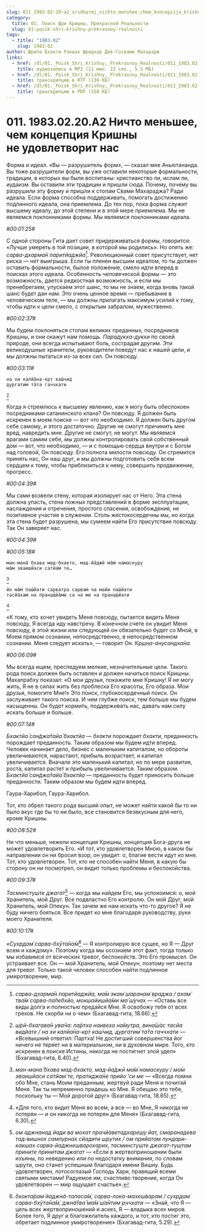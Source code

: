 ```yaml
---
slug: 011_1983-02-20-a2_sridharmj_nichto_menshee_chem_koncepcija_krishny_ne_udovletvorit_nas
category:
  title: 01. Поиск Шри Кришны, Прекрасной Реальности
  slug: 01-poisk-shri-krishny-prekrasnoy-realnosti
tags:
  - title: "1983.02"
    slug: 1983-02
author: Шрила Бхакти Ракшак Шридхар Дев-Госвами Махарадж
links:
  - href: /dl/01._Poisk_Shri_Krishny,_Prekrasnoy_Realnosti/011_1983.02.20.A2_SridharMj_Nichto_menshee_chem_koncepcija_Krishny_ne_udovletvorit_nas.mp3
    title: аудиозапись в MP3 (11 мин. 22 сек., 5.5 МБ)
  - href: /dl/01._Poisk_Shri_Krishny,_Prekrasnoy_Realnosti/011_1983.02.20.A2_SridharMj_Nichto_menshee_chem_koncepcija_Krishny_ne_udovletvorit_nas.rtf
    title: транскрипцию в RTF (139 КБ)
  - href: /dl/01._Poisk_Shri_Krishny,_Prekrasnoy_Realnosti/011_1983.02.20.A2_SridharMj_Nichto_menshee_chem_koncepcija_Krishny_ne_udovletvorit_nas.pdf
    title: транскрипцию в PDF (158 КБ)
---
```


# 011. 1983.02.20.A2 Ничто меньшее, чем концепция Кришны не удовлетворит нас

Форма и идеал. «Вы — разрушитель форм», — сказал мне Ачьютананда. Вы тоже разрушители форм, вы уже оставили некоторые формальности, традиции, в которых вы были воспитаны: христианство ли, ислам ли, иудаизм. Вы оставили эти традиции и пришли сюда. Почему, почему вы разрушили эту форму и пришли к стопам Свами Махараджа? Ради идеала. Если форма способна поддерживать, помогать достижению подлинного идеала, она приемлема. До тех пор, пока форма служит высшему идеалу, до этой степени и в этой мере приемлема. Мы не являемся поклонниками формы. Мы являемся поклонниками идеала.

*#00:01:25#*

С одной стороны Гита дает совет придерживаться формы, говорится: «Лучше умереть в той позиции, в которой мы родились». Но опять же: *сарва-дхарма̄н паритйаджйа*[^_ftn1]. Революционный совет присутствует, нет риска — нет выигрыша. Если ты пленен высшим идеалом, то ты должен оставить формальности, былое положение, смело идти вперед в поисках этого идеала. Особенность человеческой формы — это возможность, дается редкостная возможность, и если мы пренебрегаем, упускаем этот шанс, то мы не знаем, когда вновь такой шанс будет дан нам. Это очень ценное время — пребывание в человеческом теле, — мы должны прилагать максимум усилий к тому, чтобы идти к цели смело, с открытым забралом, мужественно.

*#00:02:37#*

Мы будем поклоняться стопам великих преданных, посредников Кришны, и они окажут нам помощь. *Парадукха-дукхи* по своей природе, они всегда испытывают боль, сострадая другим. Эти великодушные хранители, руководители поведут нас к нашей цели, и мы должны пытаться из-за всех сил. Он повсюду.

*#00:03:11#*

    на хи калйа̄н̣а-кр̣т каш́чид
    дургатим̇ та̄та гаччхати
[^_ftn2]

Когда я стремлюсь к высшему явлению, как я могу быть обеспокоен посредниками сатанинского клана? Он повсюду. Я должен быть искренен в моем поиске — вот что необходимо. Я должен быть другом себе самому, и этого достаточно. Другие не смогут причинить мне вред, навредить мне. Другие не смогут, не могут. Мы являемся врагами самим себе, мы должны контролировать свой собственный дом — вот, что необходимо, — и с помощью сердца внутри и с Богом над головой, Он повсюду. Его полнота милости повсюду. Он стремится принять нас, Он наш друг, и мы должны подготовить себя всем сердцем к тому, чтобы приблизиться к нему, совершить продвижение, прогресс.

*#00:04:39#*

Мы сами возвели стену, которая изолирует нас от Него. Эта стена должна упасть, стена ложных представлений в форме эксплуатации, наслаждения и отречения, простого спасения, освобождения, не позитивное участие в служении. Столь жестокосердечны мы, но когда эта стена будет разрушена, мы сумеем найти Его присутствие повсюду. Так Он заверяет нас.

*#00:04:39#*

*#00:05:18#*

    ман-мана̄ бхава мад-бхакто, мад-йа̄джӣ ма̄м̇ намаскуру
    ма̄м эваишйаси сатйам̇ те…
[^_ftn3]

    йо ма̄м̇ паш́йати сарватра сарвам̇ ча майи паш́йати
    тасйа̄хам̇ на пран̣аш́йа̄ми са ча ме на пран̣аш́йати
[^_ftn4]

«К тому, кто хочет увидеть Меня повсюду, пытается видеть Меня повсюду, Я всегда иду навстречу. В конечном счете он увидит Меня повсюду, в этой жизни или следующей он обязательно будет со Мной, в Моем прямом сознании, непосредственно, в непосредственном сознании. Меня следует искать», — говорит Он. *Кр̣ш̣н̣а-анусандха̄на.*

*#00:06:09#*

Мы всегда ищем, преследуем мелкие, незначительные цели. Такого рода поиск должен быть оставлен и должен начаться поиск Кришны. Махапрабху показал: «О мои друзья, покажите мне Кришну! Я не могу жить, Я не в силах жить без проблеска Его красоты, Его образа. Мои друзья, помогите Мне!» Это поиск, глубокосердечный поиск. Он заслуживает такого поиска. И чем глубже поиск, тем больше мы будем насыщенны. Он будет кормить, поддерживать нас, давать нам силу искать больше и больше.

*#00:07:14#*

*Бхактйа̄ сан̃джа̄тайа̄ бхактйа* — *бхакти* порождает *бхакти*, преданность порождает преданность. Таким образом мы будем идти вперед. Человек начинает дело, бизнес с маленьким капиталом, но обороты увеличиваются, нарастают, прибыль возрастает, и капитал увеличивается. Вначале это маленький капитал, но по мере развития, роста, капитал растет и прибыль увеличивается. Таким образом. *Бхактйа̄ сан̃джа̄тайа̄ бхактйа* — преданность будет приносить больше преданности. Таким образом мы будем идти вперед.

Гаура-Харибол, Гаура-Харибол.

Тот, кто обрел такого рода высший опыт, не может найти какой бы то ни было вкус где бы то ни было, все становится безвкусным для него, кроме Кришны.

*#00:08:52#*

Ни что меньше, нежели концепция Кришны, концепция Бога-друга не может удовлетворить Его. «И тот, кто удовлетворен Мною, в каком бы направлении он ни бросил взор, он увидит: о, благие вести идут ко мне. Тот, кто удовлетворен. Тот, кто не способен найти Меня, в какую бы сторону он ни посмотрел, он видит только проблемы и беспокойства.

*#00:09:37#*

*Тасминстуште джагат*[^_ftn5] — когда мы найдем Его, мы успокоимся: о, мой Хранитель, мой Друг. Все подвластно Его контролю. Он мой Друг, мой Хранитель, мой Опекун. Так зачем же нам искать что-то другое? Я не буду ничего бояться. Все придет ко мне благодаря руководству, руки моего Хранителя.

*#00:10:17#*

*«Сухр̣дам̇ сарва-бхӯта̄на̄м̇*[^_ftn6] — Я контролирую все сущее, но Я — Друг всем и каждому». Поэтому когда мы осознаем этот факт, тогда только мы избавимся от всяческих тревог, беспокойств. Это Его промысел. Он устраивает все. Он — мой Хранитель, мой Опекун, поэтому нет места для тревог. Только такой человек способен найти подлинное умиротворение, мир.



[^_ftn1]: *сарва-дхарма̄н паритйаджйа, ма̄м экам̇ ш́аран̣ам̇ враджа / ахам̇ тва̄м̇ сарва-па̄пебхйо, мокшайишйа̄ми ма̄ ш́учах̣* — «Оставь все виды долга и полностью предайся Мне. Я освобожу тебя от всех грехов. Не скорби ни о чем» (Бхагавад-гита, 18.66).

[^_ftn2]: *ш́рӣ-бхагава̄н ува̄ча: па̄ртха наивеха на̄мутра, вина̄ш́ас тасйа видйате / на хи калйа̄н̣а-кр̣т каш́чид, дургатим̇ та̄та гаччхати* — «Всевышний ответил: Партха! Не достигший совершенства йог ничего не теряет ни в материальном, ни в духовном мире. Того, кто искренен в поиске Истины, никогда не постигнет злой удел» (Бхагавад-гита, 6.40).

[^_ftn3]: *ман-мана̄ бхава мад-бхакто, мад-йа̄джӣ ма̄м̇ намаскуру / ма̄м эваишйаси сатйам̇ те, пратиджа̄не прийо ’си ме* — «Всегда помни обо Мне, стань Моим преданным, жертвуй ради Меня и почитай Меня. Так ты непременно придешь ко Мне. Я обещаю это тебе, поскольку ты — Мой дорогой друг» (Бхагавад-гита, 18.65).

[^_ftn4]: «Для того, кто видит Меня во всем, а все — во Мне, Я никогда не потерян — и он никогда не потерян для Меня» (Бхагавад-гита, 6.30).

[^_ftn5]: *ом аджнанад йади ва мохат прачйаветадхарешу йат, смаранадева тад-вишнох сампурнах сйадити шрутих / ом прийатам пундари-какшах сарва-йаджнешварохарих, тасминстуште джагат-туштам прините принитам джагат* — «Если в жертвоприношении были изъяны, по неведению или по недостатку внимания, по словам шрути, оно станет успешным благодаря имени Вишну. Будь удовлетворен, лотосоглазый Господь Хари, правящий всеми святыми местами! Радуемое им, счастливо творение, когда Он удовлетворен — мир ощущает счастье».

[^_ftn6]: *бхокта̄рам̇ йаджн̃а-тапаса̄м̇, сарва-лока-махеш́варам / сухр̣дам̇ сарва-бхӯта̄на̄м̇, джн̃а̄тва̄ ма̄м̇ ш́а̄нтим р̣ччхати* — «Знай, что Я — цель всех жертвоприношений и аскез, Я — владыка всех миров. Более того, Я друг и благожелатель каждого, и тот, кто постиг это, обретает подлинное умиротворение» (Бхагавад-гита, 5.29).

